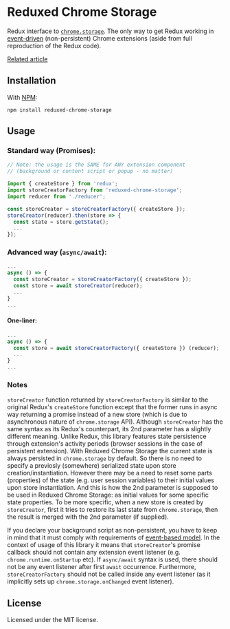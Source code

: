 # Reduxed Chrome Storage

Redux interface to [`chrome.storage`](https://developer.chrome.com/extensions/storage). The only way to get Redux working in [event-driven](https://developer.chrome.com/extensions/background_migration) (non-persistent) Chrome extensions (aside from full reproduction of the Redux code).

[Related article](https://levelup.gitconnected.com/using-redux-in-event-driven-chrome-extensions-problem-solution-30eed1207a42)

## Installation

With [NPM](https://www.npmjs.com/):

```
npm install reduxed-chrome-storage
```

## Usage

### Standard way (Promises):

```js
// Note: the usage is the SAME for ANY extension component
// (background or content script or popup - no matter)

import { createStore } from 'redux';
import storeCreatorFactory from 'reduxed-chrome-storage';
import reducer from './reducer';

const storeCreator = storeCreatorFactory({ createStore });
storeCreator(reducer).then(store => {
  const state = store.getState();
  ...
});
```

### Advanced way (`async/await`):

```js
...
async () => {
  const storeCreator = storeCreatorFactory({ createStore });
  const store = await storeCreator(reducer);
  ...
}
...
```

#### One-liner:

```js
...
async () => {
  const store = await storeCreatorFactory({ createStore }) (reducer);
  ...
}
...
```

### Notes

`storeCreator` function returned by `storeCreatorFactory` is similar to the original Redux's `createStore` function except that the former runs in async way returning a promise instead of a new store (which is due to asynchronous nature of `chrome.storage` API). Although `storeCreator` has the same syntax as its Redux's counterpart, its 2nd parameter has a slightly different meaning. Unlike Redux, this library features state persistence through extension's activity periods (browser sessions in the case of persistent extension). With Reduxed Chrome Storage the current state is always persisted in `chrome.storage` by default. So there is no need to specify a previosly (somewhere) serialized state upon store creation/instantiation. However there may be a need to reset some parts (properties) of the state (e.g. user session variables) to their initial values upon store instantiation. And this is how the 2nd parameter is supposed to be used in Reduxed Chrome Storage: as initial values for some specific state properties. To be more specific, when a new store is created by `storeCreator`, first it tries to restore its last state from `chrome.storage`, then the result is merged with the 2nd parameter (if supplied).

If you declare your background script as non-persistent, you have to keep in mind that it must comply with requirements of [event-based model](https://developer.chrome.com/extensions/background_pages). In the context of usage of this library it means that `storeCreator`'s promise callback should not contain any extension event listener (e.g. `chrome.runtime.onStartup` etc). If `async/await` syntax is used, there should not be any event listener after first `await` occurrence. Furthermore, `storeCreatorFactory` should not be called inside any event listener (as it implicitly sets up `chrome.storage.onChanged` event listener).

## License

Licensed under the MIT license.
